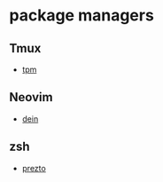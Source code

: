 # package managers

## Tmux

* [tpm](https://github.com/tmux-plugins/tpm)

## Neovim

* [dein](https://github.com/Shougo/dein.vim)

## zsh

* [prezto](https://github.com/sorin-ionescu/prezto)



